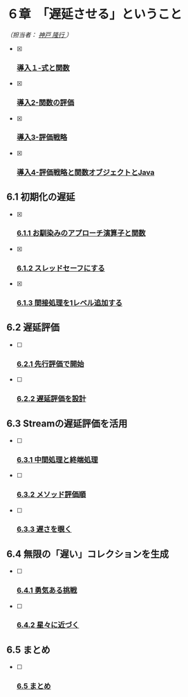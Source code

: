 # ６章　「遅延させる」ということ

*（担当者： [神戸 隆行 ](https://github.com/TakayukiKando) ）*

- [x] ### [導入１-式と関数](./6.0.1.式と関数.md)
- [x] ### [導入2-関数の評価](./6.0.2.関数の評価.md)
- [x] ### [導入3-評価戦略](./6.0.3.評価戦略.md)
- [x] ### [導入4-評価戦略と関数オブジェクトとJava](./6.0.4.評価戦略と関数オブジェクトとJava.md)

## 6.1 初期化の遅延

- [x] ### [6.1.1 お馴染みのアプローチ演算子と関数](./6.1.1.お馴染みのアプローチ.md)
- [x] ### [6.1.2 スレッドセーフにする](./6.1.2.スレッドセーフにする.md)
- [x] ### [6.1.3 間接処理を1レベル追加する](./6.1.3.間接処理を1レベル追加する.md)

## 6.2 遅延評価

- [ ] ### [6.2.1 先行評価で開始](./6.2.1.先行評価で開始.md)
- [ ] ### [6.2.2 遅延評価を設計](./6.2.2.遅延評価を設計.md)

## 6.3 Streamの遅延評価を活用

- [ ] ### [6.3.1 中間処理と終端処理](./6.3.1.中間処理と終端処理.md)
- [ ] ### [6.3.2 メソッド評価順](./6.3.2.メソッド評価順.md)
- [ ] ### [6.3.3 遅さを覗く](./6.3.3.遅さを覗く.md)

## 6.4 無限の「遅い」コレクションを生成

- [ ] ### [6.4.1 勇気ある挑戦](./6.4.1.勇気ある挑戦.md)
- [ ] ### [6.4.2 星々に近づく](./6.4.2.星々に近づく.md)

## 6.5 まとめ

- [ ] ### [6.5 まとめ](./6.5.0.まとめ.md)

